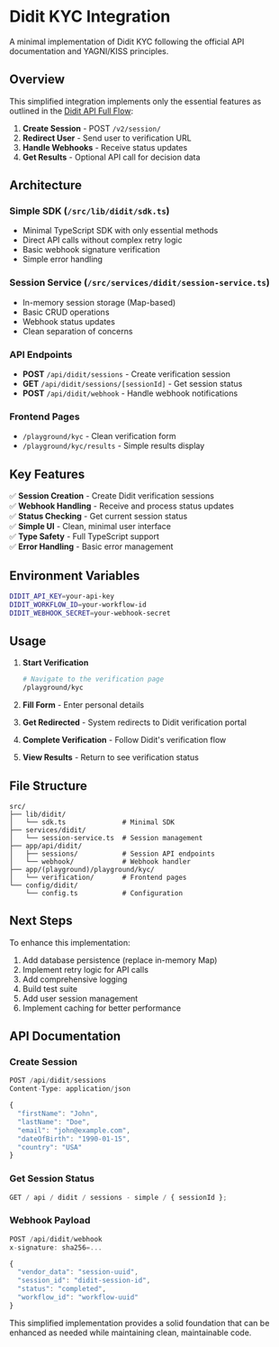 # Didit KYC Integration

A minimal implementation of Didit KYC following the official API documentation and YAGNI/KISS principles.

## Overview

This simplified integration implements only the essential features as outlined in the [Didit API Full Flow](https://docs.didit.me/reference/api-full-flow):

1. **Create Session** - POST `/v2/session/`
2. **Redirect User** - Send user to verification URL
3. **Handle Webhooks** - Receive status updates
4. **Get Results** - Optional API call for decision data

## Architecture

### Simple SDK (`/src/lib/didit/sdk.ts`)

- Minimal TypeScript SDK with only essential methods
- Direct API calls without complex retry logic
- Basic webhook signature verification
- Simple error handling

### Session Service (`/src/services/didit/session-service.ts`)

- In-memory session storage (Map-based)
- Basic CRUD operations
- Webhook status updates
- Clean separation of concerns

### API Endpoints

- **POST** `/api/didit/sessions` - Create verification session
- **GET** `/api/didit/sessions/[sessionId]` - Get session status
- **POST** `/api/didit/webhook` - Handle webhook notifications

### Frontend Pages

- `/playground/kyc` - Clean verification form
- `/playground/kyc/results` - Simple results display

## Key Features

✅ **Session Creation** - Create Didit verification sessions  
✅ **Webhook Handling** - Receive and process status updates  
✅ **Status Checking** - Get current session status  
✅ **Simple UI** - Clean, minimal user interface  
✅ **Type Safety** - Full TypeScript support  
✅ **Error Handling** - Basic error management

## Environment Variables

```bash
DIDIT_API_KEY=your-api-key
DIDIT_WORKFLOW_ID=your-workflow-id
DIDIT_WEBHOOK_SECRET=your-webhook-secret
```

## Usage

1. **Start Verification**

   ```bash
   # Navigate to the verification page
   /playground/kyc
   ```

2. **Fill Form** - Enter personal details

3. **Get Redirected** - System redirects to Didit verification portal

4. **Complete Verification** - Follow Didit's verification flow

5. **View Results** - Return to see verification status

## File Structure

```
src/
├── lib/didit/
│   └── sdk.ts              # Minimal SDK
├── services/didit/
│   └── session-service.ts  # Session management
├── app/api/didit/
│   ├── sessions/           # Session API endpoints
│   └── webhook/            # Webhook handler
├── app/(playground)/playground/kyc/
│   └── verification/       # Frontend pages
└── config/didit/
    └── config.ts           # Configuration
```

## Next Steps

To enhance this implementation:

1. Add database persistence (replace in-memory Map)
2. Implement retry logic for API calls
3. Add comprehensive logging
4. Build test suite
5. Add user session management
6. Implement caching for better performance

## API Documentation

### Create Session

```typescript
POST /api/didit/sessions
Content-Type: application/json

{
  "firstName": "John",
  "lastName": "Doe",
  "email": "john@example.com",
  "dateOfBirth": "1990-01-15",
  "country": "USA"
}
```

### Get Session Status

```typescript
GET / api / didit / sessions - simple / { sessionId };
```

### Webhook Payload

```typescript
POST /api/didit/webhook
x-signature: sha256=...

{
  "vendor_data": "session-uuid",
  "session_id": "didit-session-id",
  "status": "completed",
  "workflow_id": "workflow-uuid"
}
```

This simplified implementation provides a solid foundation that can be enhanced as needed while maintaining clean, maintainable code.

